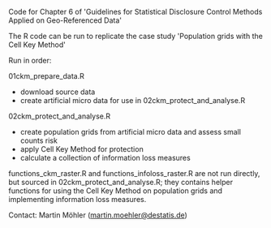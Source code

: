 Code for Chapter 6 of 'Guidelines for Statistical Disclosure Control Methods Applied on Geo-Referenced Data'

The R code can be run to replicate the case study 'Population grids with the Cell Key Method'

Run in order:

01ckm_prepare_data.R

- download source data
- create artificial micro data for use in 02ckm_protect_and_analyse.R

02ckm_protect_and_analyse.R

- create population grids from artificial micro data and assess small counts risk
- apply Cell Key Method for protection
- calculate a collection of information loss measures

functions_ckm_raster.R and functions_infoloss_raster.R are not run directly, but sourced in 02ckm_protect_and_analyse.R; they contains helper functions for using the Cell Key Method on population grids and implementing information loss measures.

Contact: Martin Möhler (martin.moehler@destatis.de)
